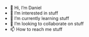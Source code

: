 - 👋 Hi, I’m Daniel
- 👀 I’m interested in stuff
- 🌱 I’m currently learning stuff
- 💞️ I’m looking to collaborate on stuff
- 📫 How to reach me stuff

<!---
stezhd/stezhd is a ✨ special ✨ repository because its `README.md` (this file) appears on your GitHub profile.
You can click the Preview link to take a look at your changes.
--->
